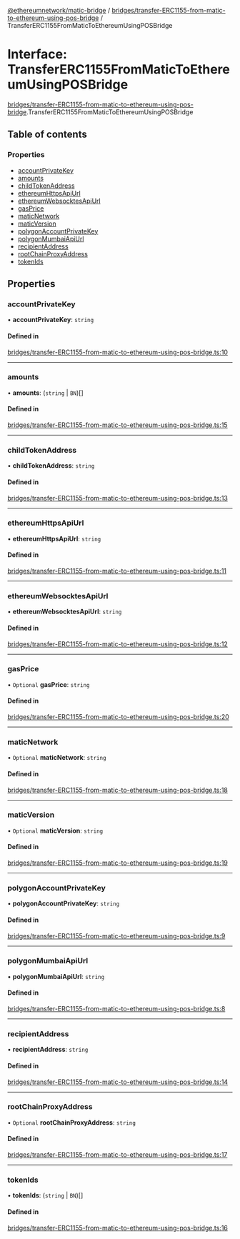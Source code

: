 [@ethereumnetwork/matic-bridge](../README.md) / [bridges/transfer-ERC1155-from-matic-to-ethereum-using-pos-bridge](../modules/bridges_transfer_ERC1155_from_matic_to_ethereum_using_pos_bridge.md) / TransferERC1155FromMaticToEthereumUsingPOSBridge

# Interface: TransferERC1155FromMaticToEthereumUsingPOSBridge

[bridges/transfer-ERC1155-from-matic-to-ethereum-using-pos-bridge](../modules/bridges_transfer_ERC1155_from_matic_to_ethereum_using_pos_bridge.md).TransferERC1155FromMaticToEthereumUsingPOSBridge

## Table of contents

### Properties

- [accountPrivateKey](bridges_transfer_ERC1155_from_matic_to_ethereum_using_pos_bridge.TransferERC1155FromMaticToEthereumUsingPOSBridge.md#accountprivatekey)
- [amounts](bridges_transfer_ERC1155_from_matic_to_ethereum_using_pos_bridge.TransferERC1155FromMaticToEthereumUsingPOSBridge.md#amounts)
- [childTokenAddress](bridges_transfer_ERC1155_from_matic_to_ethereum_using_pos_bridge.TransferERC1155FromMaticToEthereumUsingPOSBridge.md#childtokenaddress)
- [ethereumHttpsApiUrl](bridges_transfer_ERC1155_from_matic_to_ethereum_using_pos_bridge.TransferERC1155FromMaticToEthereumUsingPOSBridge.md#ethereumhttpsapiurl)
- [ethereumWebsocktesApiUrl](bridges_transfer_ERC1155_from_matic_to_ethereum_using_pos_bridge.TransferERC1155FromMaticToEthereumUsingPOSBridge.md#ethereumwebsocktesapiurl)
- [gasPrice](bridges_transfer_ERC1155_from_matic_to_ethereum_using_pos_bridge.TransferERC1155FromMaticToEthereumUsingPOSBridge.md#gasprice)
- [maticNetwork](bridges_transfer_ERC1155_from_matic_to_ethereum_using_pos_bridge.TransferERC1155FromMaticToEthereumUsingPOSBridge.md#maticnetwork)
- [maticVersion](bridges_transfer_ERC1155_from_matic_to_ethereum_using_pos_bridge.TransferERC1155FromMaticToEthereumUsingPOSBridge.md#maticversion)
- [polygonAccountPrivateKey](bridges_transfer_ERC1155_from_matic_to_ethereum_using_pos_bridge.TransferERC1155FromMaticToEthereumUsingPOSBridge.md#polygonaccountprivatekey)
- [polygonMumbaiApiUrl](bridges_transfer_ERC1155_from_matic_to_ethereum_using_pos_bridge.TransferERC1155FromMaticToEthereumUsingPOSBridge.md#polygonmumbaiapiurl)
- [recipientAddress](bridges_transfer_ERC1155_from_matic_to_ethereum_using_pos_bridge.TransferERC1155FromMaticToEthereumUsingPOSBridge.md#recipientaddress)
- [rootChainProxyAddress](bridges_transfer_ERC1155_from_matic_to_ethereum_using_pos_bridge.TransferERC1155FromMaticToEthereumUsingPOSBridge.md#rootchainproxyaddress)
- [tokenIds](bridges_transfer_ERC1155_from_matic_to_ethereum_using_pos_bridge.TransferERC1155FromMaticToEthereumUsingPOSBridge.md#tokenids)

## Properties

### accountPrivateKey

• **accountPrivateKey**: `string`

#### Defined in

[bridges/transfer-ERC1155-from-matic-to-ethereum-using-pos-bridge.ts:10](https://github.com/KedziaPawel/matic-bridge/blob/72214ac/src/bridges/transfer-ERC1155-from-matic-to-ethereum-using-pos-bridge.ts#L10)

___

### amounts

• **amounts**: (`string` \| `BN`)[]

#### Defined in

[bridges/transfer-ERC1155-from-matic-to-ethereum-using-pos-bridge.ts:15](https://github.com/KedziaPawel/matic-bridge/blob/72214ac/src/bridges/transfer-ERC1155-from-matic-to-ethereum-using-pos-bridge.ts#L15)

___

### childTokenAddress

• **childTokenAddress**: `string`

#### Defined in

[bridges/transfer-ERC1155-from-matic-to-ethereum-using-pos-bridge.ts:13](https://github.com/KedziaPawel/matic-bridge/blob/72214ac/src/bridges/transfer-ERC1155-from-matic-to-ethereum-using-pos-bridge.ts#L13)

___

### ethereumHttpsApiUrl

• **ethereumHttpsApiUrl**: `string`

#### Defined in

[bridges/transfer-ERC1155-from-matic-to-ethereum-using-pos-bridge.ts:11](https://github.com/KedziaPawel/matic-bridge/blob/72214ac/src/bridges/transfer-ERC1155-from-matic-to-ethereum-using-pos-bridge.ts#L11)

___

### ethereumWebsocktesApiUrl

• **ethereumWebsocktesApiUrl**: `string`

#### Defined in

[bridges/transfer-ERC1155-from-matic-to-ethereum-using-pos-bridge.ts:12](https://github.com/KedziaPawel/matic-bridge/blob/72214ac/src/bridges/transfer-ERC1155-from-matic-to-ethereum-using-pos-bridge.ts#L12)

___

### gasPrice

• `Optional` **gasPrice**: `string`

#### Defined in

[bridges/transfer-ERC1155-from-matic-to-ethereum-using-pos-bridge.ts:20](https://github.com/KedziaPawel/matic-bridge/blob/72214ac/src/bridges/transfer-ERC1155-from-matic-to-ethereum-using-pos-bridge.ts#L20)

___

### maticNetwork

• `Optional` **maticNetwork**: `string`

#### Defined in

[bridges/transfer-ERC1155-from-matic-to-ethereum-using-pos-bridge.ts:18](https://github.com/KedziaPawel/matic-bridge/blob/72214ac/src/bridges/transfer-ERC1155-from-matic-to-ethereum-using-pos-bridge.ts#L18)

___

### maticVersion

• `Optional` **maticVersion**: `string`

#### Defined in

[bridges/transfer-ERC1155-from-matic-to-ethereum-using-pos-bridge.ts:19](https://github.com/KedziaPawel/matic-bridge/blob/72214ac/src/bridges/transfer-ERC1155-from-matic-to-ethereum-using-pos-bridge.ts#L19)

___

### polygonAccountPrivateKey

• **polygonAccountPrivateKey**: `string`

#### Defined in

[bridges/transfer-ERC1155-from-matic-to-ethereum-using-pos-bridge.ts:9](https://github.com/KedziaPawel/matic-bridge/blob/72214ac/src/bridges/transfer-ERC1155-from-matic-to-ethereum-using-pos-bridge.ts#L9)

___

### polygonMumbaiApiUrl

• **polygonMumbaiApiUrl**: `string`

#### Defined in

[bridges/transfer-ERC1155-from-matic-to-ethereum-using-pos-bridge.ts:8](https://github.com/KedziaPawel/matic-bridge/blob/72214ac/src/bridges/transfer-ERC1155-from-matic-to-ethereum-using-pos-bridge.ts#L8)

___

### recipientAddress

• **recipientAddress**: `string`

#### Defined in

[bridges/transfer-ERC1155-from-matic-to-ethereum-using-pos-bridge.ts:14](https://github.com/KedziaPawel/matic-bridge/blob/72214ac/src/bridges/transfer-ERC1155-from-matic-to-ethereum-using-pos-bridge.ts#L14)

___

### rootChainProxyAddress

• `Optional` **rootChainProxyAddress**: `string`

#### Defined in

[bridges/transfer-ERC1155-from-matic-to-ethereum-using-pos-bridge.ts:17](https://github.com/KedziaPawel/matic-bridge/blob/72214ac/src/bridges/transfer-ERC1155-from-matic-to-ethereum-using-pos-bridge.ts#L17)

___

### tokenIds

• **tokenIds**: (`string` \| `BN`)[]

#### Defined in

[bridges/transfer-ERC1155-from-matic-to-ethereum-using-pos-bridge.ts:16](https://github.com/KedziaPawel/matic-bridge/blob/72214ac/src/bridges/transfer-ERC1155-from-matic-to-ethereum-using-pos-bridge.ts#L16)
